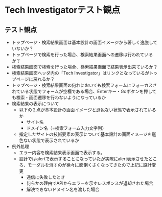 # Tech Investigatorテスト観点

## テスト観点
- トップページ・検索結果画面は基本設計の画面イメージから著しく逸脱していないか？
- トップページで検索を行った場合、検索結果画面への遷移は行われているか？
- 検索結果画面で検索を行った場合、検索結果画面で結果表示出来ているか？
- 検索結果画面ヘッダ内の「Tech Investigator」はリンクとなっているがトップページに戻れるか？
- トップページ・検索結果画面の何れにおいても検索フォームにフォーカスされている状態でフォームが空欄である場合、Enterキー・Goボタンを押しても検索・画面遷移を行わないようになっているか
- 検索結果の表示について
  - 以下の２点が基本設計の画面イメージと遜色ない状態で表示されているか
    - サイト名
    - ドメイン名（=検索フォーム入力文字列）
  - 指定したサイトの技術要素の表示について基本設計の画面イメージを遜色ない状態で表示されているか
- 例外処理
  - エラー内容を検索結果表示画面で表示する。
  - 設計ではalertで表示することになっていたが実際にalert表示させたところ、モーダルを消すのが徐々に面倒くさくなってきたので上記に設計変更
    - 通信に失敗したとき
    - 何らかの理由でAPIからエラーを示すレスポンスが返却された場合
    - 解決できないドメイン名を渡した場合
